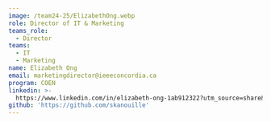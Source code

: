 ```yaml
---
image: /team24-25/ElizabethOng.webp
role: Director of IT & Marketing
teams_role:
  - Director
teams:
  - IT
  - Marketing
name: Elizabeth Ong
email: marketingdirector@ieeeconcordia.ca
program: COEN
linkedin: >-
  https://www.linkedin.com/in/elizabeth-ong-1ab912322?utm_source=share&utm_campaign=share_via&utm_content=profile&utm_medium=ios_app
github: 'https://github.com/skanouille'
---
```


